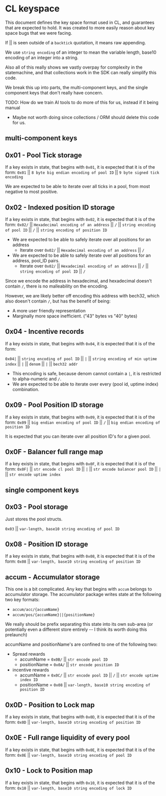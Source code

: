 # CL keyspace

This document defines the key space format used in CL, and guarantees that are expected to hold.
It was created to more easily reason about key space bugs that we were facing.

If || is seen outside of a `backtick` quotation, it means raw appending.

We use `string encoding` of an integer to mean the variable length, base10 encoding of an integer into a string.

Also all of this really shows we vastly overpay for complexity in the statemachine, and that collections work in the SDK can really simplify this code.

We break this up into parts, the multi-component keys, and the single component keys that don't really have concern.

TODO: How do we train AI tools to do more of this for us, instead if it being manual
- Maybe not worth doing since collections / ORM should delete this code for us.

## multi-component keys

## 0x01 - Pool Tick storage

If a key exists in state, that begins with `0x01`, it is expected that it is of the form:
`0x01` || `8 byte big endian encoding of pool ID` || `9 byte signed tick encoding`

We are expected to be able to iterate over all ticks in a pool, from most negative to most positive.

## 0x02 - Indexed position ID storage

If a key exists in state, that begins with `0x02`, it is expected that it is of the form:
`0x02/` || `Hexadecimal encoding of an address` || `/` || `string encoding of pool ID` || `/` || `string encoding of position ID`

- We are expected to be able to safely iterate over all positions for an address
    - Iterate over `0x02/` || `Hexadecimal encoding of an address` || `/` 
- We are expected to be able to safely iterate over all positions for an address, pool_ID pairs.
    - Iterate over `0x02/` || `Hexadecimal encoding of an address` || `/` || `string encoding of pool ID` || `/` 

Since we encode the address in hexadecimal, and hexadecimal doesn't contain `/`, there is no malleability on the encoding.

However, we are likely better off encoding this address with bech32, which also doesn't contain `/`, but has the benefit of being:
- A more user friendly representation
- Marginally more space inefficient. ("43" bytes vs "40" bytes)

## 0x04 - Incentive records

If a key exists in state, that begins with `0x04`, it is expected that it is of the form:

`0x04|` || `string encoding of pool ID` || `|` || `string encoding of min uptime index` || `|` || `denom` || `|` || `bech32 addr`

- This encoding is safe, because denom cannot contain a `|`, it is restricted to alpha-numeric and `/`.
- We are expected to be able to iterate over every (pool id, uptime index) combination.

## 0x09 - Pool Position ID storage

If a key exists in state, that begins with `0x09`, it is expected that it is of the form:
`0x09` || `big endian encoding of pool ID` || `/` || `big endian encoding of position ID`

It is expected that you can iterate over all position ID's for a given pool.

## 0x0F - Balancer full range map

If a key exists in state, that begins with `0x0F`, it is expected that it is of the form:
`0x0F|` || `str encode cl pool ID` || `|` || `str encode balancer pool ID` || `|` || `str encode uptime index`


## single component keys

## 0x03 - Pool storage

Just stores the pool structs.

`0x03` || `var-length, base10 string encoding of pool ID`

## 0x08 - Position ID storage

If a key exists in state, that begins with `0x08`, it is expected that it is of the form:
`0x08` || `var-length, base10 string encoding of position ID`

## accum - Accumulator storage

This one is a bit complicated. Any key that begins with `accum` belongs to accumulator storage. The accumulator package writes state at the following two key formats:

* `accum/acc/{accumName}`
* `accum/pos/{accumName}||{positionName}`

We really should be prefix separating this state into its own sub-area (or potentially even a different store entirely -- I think its worth doing this prelaunch)

accumName and positionName's are confined to one of the following two:
- Spread rewards
    - accumName = `0x0B/` || `str encode pool ID`
    - positionName = `0x0A/` || `str encode position ID`
- incentive rewards
    - accumName = `0x0C/` || `str encode pool ID` || `/` || `str encode uptime index ID`
    - positionName = `0x08` || `var-length, base10 string encoding of position ID`

## 0x0D - Position to Lock map

If a key exists in state, that begins with `0x0D`, it is expected that it is of the form:
`0x0D` || `var-length, base10 string encoding of position ID`

## 0x0E - Full range liquidity of every pool

If a key exists in state, that begins with `0x0E`, it is expected that it is of the form:
`0x0E` || `var-length, base10 string encoding of pool ID`

## 0x10 - Lock to Position map

If a key exists in state, that begins with `0x10`, it is expected that it is of the form:
`0x10` || `var-length, base10 string encoding of lock ID`
